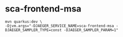# sca-frontend-msa
    
    mvn quarkus:dev \
    -Djvm.args="-DJAEGER_SERVICE_NAME=sca-frontend-msa -DJAEGER_SAMPLER_TYPE=const -DJAEGER_SAMPLER_PARAM=1"